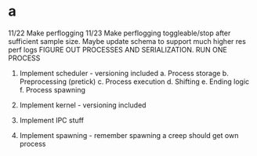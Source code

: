 # a

11/22
Make perflogging
11/23
Make perflogging toggleable/stop after sufficient sample size.
Maybe update schema to support much higher res perf logs
FIGURE OUT PROCESSES AND SERIALIZATION. RUN ONE PROCESS

1. Implement scheduler - versioning included
   a. Process storage
   b. Preprocessing (pretick)
   c. Process execution
   d. Shifting
   e. Ending logic
   f. Process spawning

2. Implement kernel - versioning included

3. Implement IPC stuff

4. Implement spawning - remember spawning a creep should get own process
